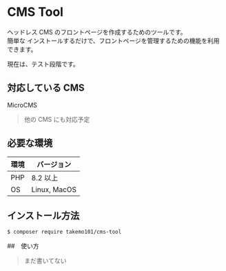 # CMS Tool

ヘッドレス CMS のフロントページを作成するためのツールです。  
簡単な
インストールするだけで、フロントページを管理するための機能を利用できます。

現在は、テスト段階です。

## 対応している CMS

MicroCMS

> 他の CMS にも対応予定

## 必要な環境

| 環境 | バージョン   |
| ---- | ------------ |
| PHP  | 8.2 以上     |
| OS   | Linux, MacOS |

## インストール方法

```bash
$ composer require takemo101/cms-tool
```

##　使い方

> まだ書いてない
